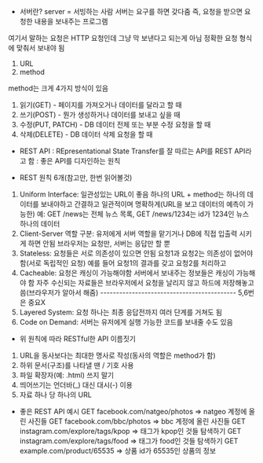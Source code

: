 - 서버란?
server = 서빙하는 사람
서버는 요구를 하면 갖다줌
즉, 요청을 받으면 요청한 내용을 보내주는 프로그램

여기서 말하는 요청은 HTTP 요청인데 그냥 막 보낸다고 되는게 아님
정확한 요청 형식에 맞춰서 보내야 됨
1. URL
2. method

method는 크게 4가지 방식이 있음
1. 읽기(GET) - 페이지를 가져오거나 데이터를 달라고 할 때
2. 쓰기(POST) - 뭔가 생성하거나 데이터를 보내고 싶을 때
3. 수정(PUT, PATCH) - DB 데이터 전체 또는 부분 수정 요청을 할 때
4. 삭제(DELETE) - DB 데이터 삭제 요청을 할 때

- REST API
: REpresentational State Transfer를 잘 따르는 API를 REST API라고 함
: 좋은 API를 디자인하는 원칙

- REST 원칙 6개(참고만, 한번 읽어볼것) 
1. Uniform Interface: 
일관성있는 URL이 좋음
하나의 URL + method는 하나의 데이터를 보내야하고
간결하고 일관적이며 명확하게(URL을 보고 데이터의 예측이 가능한)
예: GET /news는 전체 뉴스 목록, GET /news/1234는 id가 1234인 뉴스 하나의 데이터
2. Client-Server 역할 구분: 
유저에게 서버 역할을 맡기거나 DB에 직접 입출력 시키게 하면 안됨 
브라우저는 요청만, 서버는 응답만 할 뿐
3. Stateless: 
요청들은 서로 의존성이 있으면 안됨
요청1과 요청2는 의존성이 없어야 함(서로 독립적인 요청)
예를 들어 요청1의 결과를 갖고 요청2를 처리하고
4. Cacheable: 
요청은 캐싱이 가능해야함
서버에서 보내주는 정보들은 캐싱이 가능해야 함
자주 수신되는 자료들은 브라우저에서 요청을 날리지 않고 하드에 저장해놓고 씀(브라우저가 알아서 해줌)
------------------------------------------- 5,6번은 중요X
5. Layered System:
요청 하나는 최종 응답전까지 여러 단계를 거쳐도 됨
6. Code on Demand:
서버는 유저에게 실행 가능한 코드를 보내줄 수도 있음


- 위 원칙에 따라 RESTful한 API 이름짓기
1. URL을 동사보다는 최대한 명사로 작성(동사의 역할은 method가 함)
2. 하위 문서(구조)를 나타낼 땐 / 기호 사용
3. 파일 확장자(예: .html) 쓰지 말기
4. 띄어쓰기는 언더바(_) 대신 대시(-) 이용
5. 자료 하나 당 하나의 URL 

- 좋은 REST API 예시
GET facebook.com/natgeo/photos  =>  natgeo 계정에 올린 사진들
GET facebook.com/bbc/photos  =>  bbc 계정에 올린 사진들
GET instagram.com/explore/tags/kpop  =>  태그가 kpop인 것들 탐색하기
GET instagram.com/explore/tags/food  =>  태그가 food인 것들 탐색하기
GET example.com/product/65535  =>  상품 id가 65535인 상품의 정보
